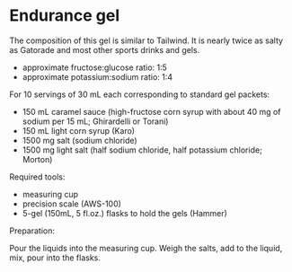 Endurance gel
=============

The composition of this gel is similar to Tailwind.
It is nearly twice as salty as Gatorade and most
other sports drinks and gels.

* approximate fructose:glucose ratio: 1:5
* approximate potassium:sodium ratio: 1:4

For 10 servings of 30 mL each corresponding to standard gel packets:

* 150 mL caramel sauce (high-fructose corn syrup with about 40 mg of
  sodium per 15 mL; Ghirardelli or Torani)
* 150 mL light corn syrup (Karo)
* 1500 mg salt (sodium chloride)
* 1500 mg light salt (half sodium chloride, half potassium chloride; Morton)

Required tools:

* measuring cup
* precision scale (AWS-100)
* 5-gel (150mL, 5 fl.oz.) flasks to hold the gels (Hammer)

Preparation:

Pour the liquids into the measuring cup. Weigh the salts, add to the
liquid, mix, pour into the flasks.
